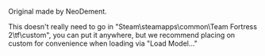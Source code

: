 Original made by NeoDement.

This doesn't really need to go in "Steam\steamapps\common\Team Fortress 2\tf\custom", you can put it anywhere, but we recommend placing on custom for convenience when loading via "Load Model..."